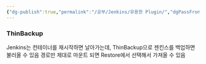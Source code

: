 ```yaml
---
{"dg-publish":true,"permalink":"/공부/Jenkins/유용한 Plugin/","dgPassFrontmatter":true}
---
```



### ThinBackup
Jenkins는 컨테이너를 재시작하면 날아가는데, ThinBackup으로 젠킨스를 백업하면 불러올 수 있음
경로만 제대로 마운트 되면 Restore에서 선택해서 가져올 수 있음